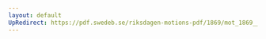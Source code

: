 ```yaml
---
layout: default
UpRedirect: https://pdf.swedeb.se/riksdagen-motions-pdf/1869/mot_1869__ak__00077/mot_1869__ak__00077_002.pdf
---
```

